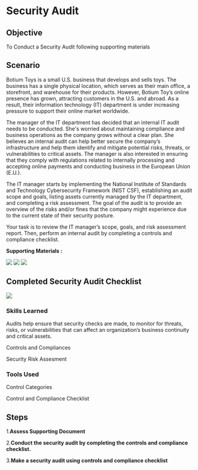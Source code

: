 # Security Audit

## Objective

To Conduct a Security Audit following supporting materials 


## Scenario

Botium Toys is a small U.S. business that develops and sells toys. The business has a single physical location, which serves as their main office, a storefront, and warehouse for their products. However, Botium Toy’s online presence has grown, attracting customers in the U.S. and abroad. As a result, their information technology (IT) department is under increasing pressure to support their online market worldwide. 

The manager of the IT department has decided that an internal IT audit needs to be conducted. She's worried about maintaining compliance and business operations as the company grows without a clear plan. She believes an internal audit can help better secure the company’s infrastructure and help them identify and mitigate potential risks, threats, or vulnerabilities to critical assets. The manager is also interested in ensuring that they comply with regulations related to internally processing and accepting online payments and conducting business in the European Union (E.U.).   

The IT manager starts by implementing the National Institute of Standards and Technology Cybersecurity Framework (NIST CSF), establishing an audit scope and goals, listing assets currently managed by the IT department, and completing a risk assessment. The goal of the audit is to provide an overview of the risks and/or fines that the company might experience due to the current state of their security posture.

Your task is to review the IT manager’s scope, goals, and risk assessment report. Then, perform an internal audit by completing a controls and compliance checklist. 

**Supporting Materials :**

<a href="https://d3c33hcgiwev3.cloudfront.net/Cf51n9nbSD68ZTB5tTf3sA_a7545121c27b41a2b32db66f1cde7bf1_Botium-Toys-Scope-goals-and-risk-assessment-report.docx?Expires=1723507200&Signature=XcTzblQrAuiYEc3oYV06OKQMG3C6qKz6-r8Ae7fLvJSYvQVDuArQcXLAWBkRe03n36u8Hi~RLhzAE9hPU0ecSgSvzsAjQ~iWxi1Md0XjYw1NDlReZZq7rSaoxE~VMSk8oEiIEz0E-CrAzNQuroM36rMmcScRgOhtEFT7F9Pvpgw_&Key-Pair-Id=APKAJLTNE6QMUY6HBC5A"><img src="https://img.shields.io/badge/-MSword:Risk Assessment Report-0072b1?&style=for-the-badge&logo=word&logoColor=white" /></a>
<a href="https://d3c33hcgiwev3.cloudfront.net/UlCuw8LhSSqoHh2mqEAU0g_a1ed3f7f746c4071ae68b52dd07e4df1_Control-categories.docx?Expires=1723507200&Signature=T~0F1idr8XCj9OLXF2xqDqYD4T7yGXDb6CvIJPyCdcGnghLAkKv8ajqv7QcjS3ldeEVbfNneUTOyO7tmqgMFeaAMb-BOafKAjoJXbmuUgtRwXn4MRoLVJWUmlgZdUrGTU5ZJem2JyY~j0MMPsxk5U0oAS6X8~Cl-7XTa-4GOObU_&Key-Pair-Id=APKAJLTNE6QMUY6HBC5A"><img src="https://img.shields.io/badge/-MSword:Control Categories-0072b1?&style=for-the-badge&logo=word&logoColor=white" /></a>
<a href="https://d3c33hcgiwev3.cloudfront.net/sE_0LUF0RqCuA0FAF0KCPA_ef185c6c047247f882a8658018018df1_Controls-and-compliance-checklist.docx?Expires=1723507200&Signature=KfQznVeWr8O9eIJiAt6E6xv-gyBskQdXgzCrN~NcnUefRbE9rSEZOTWxWrbvGyv3XzbydkuQKb987dkmfZ0OGpXxosP9BhdvHnESo7Ww4p-A9MvQuQz9IG7bmnGOIMyMCcyZslCqfIiJYOZ43F0jzee~q4Oo6sG9g4a8VPNP4L0_&Key-Pair-Id=APKAJLTNE6QMUY6HBC5A"><img src="https://img.shields.io/badge/-MSword:Controls and Compliance Checklist-0072b1?&style=for-the-badge&logo=word&logoColor=white" /></a>


## Completed Security Audit Checklist

<a href="https://docs.google.com/document/d/1Kb7iYaSfQvwlBihvcrle33uXFqdoqKPlxM4_ZIoXSBs/edit?usp=sharing
"><img src="https://img.shields.io/badge/-GoogleDOCS:Security Audit Checklist-FFFF?&style=for-the-badge&logo=Google&logoColor=white" /></a>


### Skills Learned

Audits help ensure that security checks are made, to monitor for threats, risks, or vulnerabilities that can affect an organization’s business continuity and critical assets. 

Controls and Compliances

Security Risk Assesment


### Tools Used

Control Categories 

Control and Compliance Checklist

## Steps

1.**Assess Supporting Document** 

2.**Conduct the security audit by completing the controls and compliance checklist.**

3.**Make  a security audit using controls and compliance checklist**
